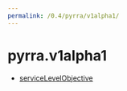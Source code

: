 ```yaml
---
permalink: /0.4/pyrra/v1alpha1/
---
```


# pyrra.v1alpha1



* [serviceLevelObjective](serviceLevelObjective.md)